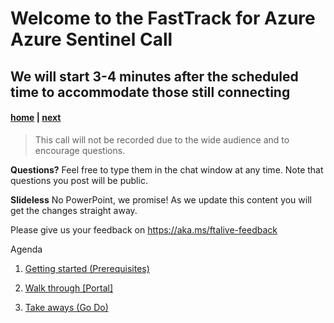 # Welcome to the FastTrack for Azure Azure Sentinel Call
## We will start 3-4 minutes after the scheduled time to accommodate those still connecting

#### [home](./readme.md)  | [next](./Pre-requisites.md)

> This call will not be recorded due to the wide audience and to encourage questions.

**Questions?** Feel free to type them in the chat window at any time. Note that questions you post will be public. 

**Slideless** No PowerPoint, we promise! As we update this content you will get the changes straight away.

Please give us your feedback on https://aka.ms/ftalive-feedback

Agenda
1. [Getting started (Prerequisites)](./Pre-requisites.md)

2. [Walk through [Portal]](https://portal.azure.com/#blade/Microsoft_Azure_Security_Insights/WorkspaceSelectorBlade)

3. [Take aways (Go Do)](./take-aways.md)
